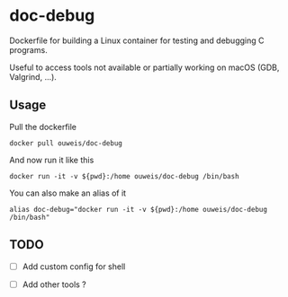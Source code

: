 # doc-debug

Dockerfile for building a Linux container for testing and debugging C programs.

Useful to access tools not available or partially working on macOS (GDB, Valgrind, ...).

## Usage

Pull the dockerfile

```shell
docker pull ouweis/doc-debug
```

And now run it like this

```shell
docker run -it -v ${pwd}:/home ouweis/doc-debug /bin/bash
```

You can also make an alias of it

```shell
alias doc-debug="docker run -it -v ${pwd}:/home ouweis/doc-debug /bin/bash"
```

## TODO

- [ ] Add custom config for shell
- [ ] Add other tools ?


